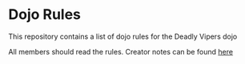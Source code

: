 Dojo Rules
==========

This repository contains a list of dojo rules for the Deadly Vipers dojo

All members should read the rules. Creator notes can be found [here](https://github.com/deadlyvipers)
